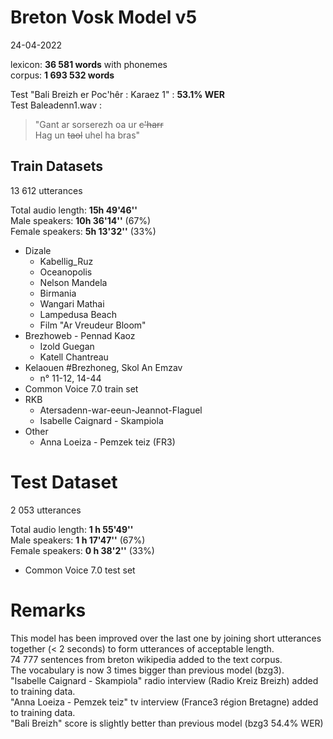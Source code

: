 # Breton Vosk Model v5

24-04-2022

lexicon: **36 581 words** with phonemes \
corpus: **1 693 532 words**

Test "Bali Breizh er Poc'hêr : Karaez 1" : **53.1% WER** \
Test Baleadenn1.wav :
> "Gant ar sorserezh oa ur <del>c'harr</del> \
> Hag un <del>taol</del> uhel ha bras"


## Train Datasets

13 612 utterances

Total audio length:	**15h 49'46''** \
Male speakers: **10h 36'14''**  (67%) \
Female speakers: **5h 13'32''**    (33%)

  * Dizale
    * Kabellig_Ruz
    * Oceanopolis
    * Nelson Mandela
    * Birmania
    * Wangari Mathai
    * Lampedusa Beach
    * Film "Ar Vreudeur Bloom"
  * Brezhoweb - Pennad Kaoz
    * Izold Guegan
    * Katell Chantreau
  * Kelaouen #Brezhoneg, Skol An Emzav
    * n° 11-12, 14-44
  * Common Voice 7.0 train set
  * RKB
    * Atersadenn-war-eeun-Jeannot-Flaguel
    * Isabelle Caignard - Skampiola
  * Other
    * Anna Loeiza - Pemzek teiz (FR3)



# Test Dataset

2 053 utterances

Total audio length:	**1 h 55'49''** \
Male speakers:	**1 h 17'47''**	(67%) \
Female speakers:	**0 h 38'2''**	(33%)

  * Common Voice 7.0 test set



# Remarks

This model has been improved over the last one by joining short utterances together (< 2 seconds) to form utterances of acceptable length. \
74 777 sentences from breton wikipedia added to the text corpus. \
The vocabulary is now 3 times bigger than previous model (bzg3). \
"Isabelle Caignard - Skampiola" radio interview (Radio Kreiz Breizh) added to training data. \
"Anna Loeiza - Pemzek teiz" tv interview (France3 région Bretagne) added to training data. \
"Bali Breizh" score is slightly better than previous model (bzg3 54.4% WER)
